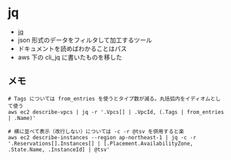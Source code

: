 # jq

* [jq](https://stedolan.github.io/jq/)
* json 形式のデータをフィルタして加工するツール
* ドキュメントを読めばわかることはパス
* aws 下の cli_jq に書いたものを移した

## メモ

```
# Tags については from_entries を使うとタイプ数が減る。丸括弧内をイディオムとして使う
aws ec2 describe-vpcs | jq -r '.Vpcs[] | .VpcId, (.Tags | from_entries | .Name)'

# 横に並べて表示（改行しない）については -c -r @tsv を併用すると楽
aws ec2 describe-instances --region ap-northeast-1 | jq -c -r '.Reservations[].Instances[] | [.Placement.AvailabilityZone, .State.Name, .InstanceId] | @tsv'

```
